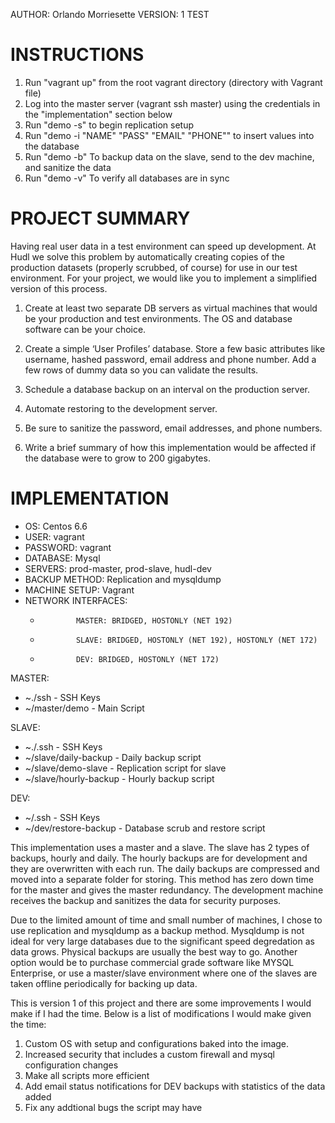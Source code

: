 AUTHOR: Orlando Morriesette
VERSION: 1
TEST

INSTRUCTIONS
============
1. Run "vagrant up" from the root vagrant directory (directory with Vagrant file)
2. Log into the master server (vagrant ssh master) using the credentials in the "implementation" section below
3. Run "demo -s" to begin replication setup
4. Run "demo -i "NAME" "PASS" "EMAIL" "PHONE"" to insert values into the database
5. Run "demo -b" To backup data on the slave, send to the dev machine, and sanitize the data
6. Run "demo -v" To verify all databases are in sync

PROJECT SUMMARY
================
Having real user data in a test environment can speed up development. At Hudl we solve this problem
by automatically creating copies of the production datasets (properly scrubbed, of course) for use
in our test environment. For your project, we would like you to implement a simplified version of
this process.

1. Create at least two separate DB servers as virtual machines that would be your production and
test environments. The OS and database software can be your choice.

2. Create a simple ‘User Profiles’ database. Store a few basic attributes like username, hashed
password, email address and phone number. Add a few rows of dummy data so you can validate the
results. 

3. Schedule a database backup on an interval on the production server.

4. Automate restoring to the development server.

5. Be sure to sanitize the password, email addresses, and phone numbers.

6. Write a brief summary of how this implementation would be affected if the database were to grow
to 200 gigabytes.


IMPLEMENTATION
==============

- OS: Centos 6.6
- USER: vagrant
- PASSWORD: vagrant
- DATABASE: Mysql
- SERVERS: prod-master, prod-slave, hudl-dev
- BACKUP METHOD: Replication and mysqldump
- MACHINE SETUP: Vagrant
- NETWORK INTERFACES:
    -		      MASTER: BRIDGED, HOSTONLY (NET 192)
    -		      SLAVE: BRIDGED, HOSTONLY (NET 192), HOSTONLY (NET 172)
    -		      DEV: BRIDGED, HOSTONLY (NET 172)

MASTER:
-	~./ssh - SSH Keys
-	~/master/demo - Main Script

SLAVE:
-	~./.ssh - SSH Keys
-	~/slave/daily-backup - Daily backup script
-	~/slave/demo-slave - Replication script for slave
-	~/slave/hourly-backup - Hourly backup script

DEV: 
-	~/.ssh - SSH Keys
-	~/dev/restore-backup - Database scrub and restore script


This implementation uses a master and a slave. The slave has 2 types of backups, hourly and daily.
The hourly backups are for development and they are overwritten with each run. The daily backups
are compressed and moved into a separate folder for storing. This method has zero down time for the
master and gives the master redundancy. The development machine receives the backup and sanitizes the data for security purposes.

Due to the limited amount of time and small number of machines, I chose to use replication and
mysqldump as a backup method. Mysqldump is not ideal for very large databases due to the
significant speed degredation as data grows. Physical backups are usually the best way to go.
Another option would be to purchase commercial grade software like MYSQL Enterprise, or use a
master/slave environment where one of the slaves are taken offline periodically for backing up data. 

This is version 1 of this project and there are some improvements I would make if I had the time.
Below is a list of modifications I would make given the time:

1. Custom OS with setup and configurations baked into the image.
2. Increased security that includes a custom firewall and mysql configuration changes
3. Make all scripts more efficient
4. Add email status notifications for DEV backups with statistics of the data added
5. Fix any addtional bugs the script may have

